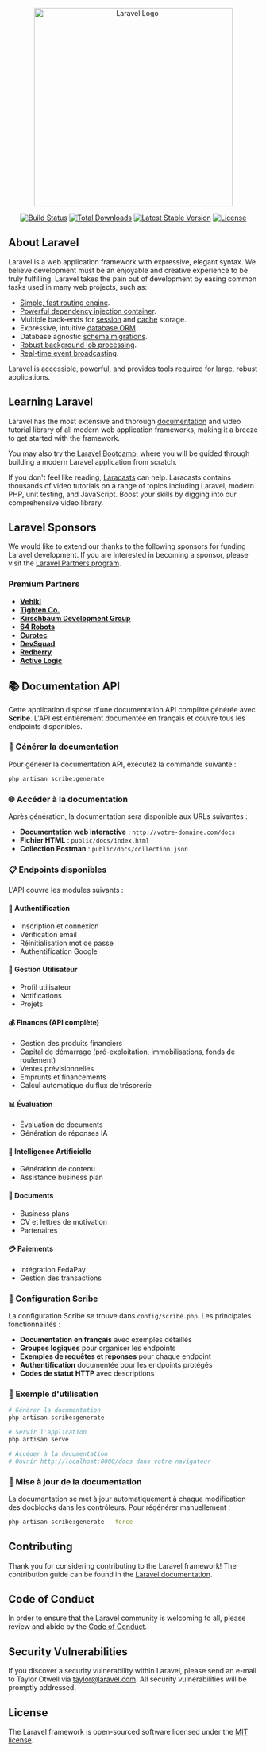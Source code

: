 <p align="center"><a href="https://laravel.com" target="_blank"><img src="https://raw.githubusercontent.com/laravel/art/master/logo-lockup/5%20SVG/2%20CMYK/1%20Full%20Color/laravel-logolockup-cmyk-red.svg" width="400" alt="Laravel Logo"></a></p>

<p align="center">
<a href="https://github.com/laravel/framework/actions"><img src="https://github.com/laravel/framework/workflows/tests/badge.svg" alt="Build Status"></a>
<a href="https://packagist.org/packages/laravel/framework"><img src="https://img.shields.io/packagist/dt/laravel/framework" alt="Total Downloads"></a>
<a href="https://packagist.org/packages/laravel/framework"><img src="https://img.shields.io/packagist/v/laravel/framework" alt="Latest Stable Version"></a>
<a href="https://packagist.org/packages/laravel/framework"><img src="https://img.shields.io/packagist/l/laravel/framework" alt="License"></a>
</p>

## About Laravel

Laravel is a web application framework with expressive, elegant syntax. We believe development must be an enjoyable and creative experience to be truly fulfilling. Laravel takes the pain out of development by easing common tasks used in many web projects, such as:

- [Simple, fast routing engine](https://laravel.com/docs/routing).
- [Powerful dependency injection container](https://laravel.com/docs/container).
- Multiple back-ends for [session](https://laravel.com/docs/session) and [cache](https://laravel.com/docs/cache) storage.
- Expressive, intuitive [database ORM](https://laravel.com/docs/eloquent).
- Database agnostic [schema migrations](https://laravel.com/docs/migrations).
- [Robust background job processing](https://laravel.com/docs/queues).
- [Real-time event broadcasting](https://laravel.com/docs/broadcasting).

Laravel is accessible, powerful, and provides tools required for large, robust applications.

## Learning Laravel

Laravel has the most extensive and thorough [documentation](https://laravel.com/docs) and video tutorial library of all modern web application frameworks, making it a breeze to get started with the framework.

You may also try the [Laravel Bootcamp](https://bootcamp.laravel.com), where you will be guided through building a modern Laravel application from scratch.

If you don't feel like reading, [Laracasts](https://laracasts.com) can help. Laracasts contains thousands of video tutorials on a range of topics including Laravel, modern PHP, unit testing, and JavaScript. Boost your skills by digging into our comprehensive video library.

## Laravel Sponsors

We would like to extend our thanks to the following sponsors for funding Laravel development. If you are interested in becoming a sponsor, please visit the [Laravel Partners program](https://partners.laravel.com).

### Premium Partners

- **[Vehikl](https://vehikl.com)**
- **[Tighten Co.](https://tighten.co)**
- **[Kirschbaum Development Group](https://kirschbaumdevelopment.com)**
- **[64 Robots](https://64robots.com)**
- **[Curotec](https://www.curotec.com/services/technologies/laravel)**
- **[DevSquad](https://devsquad.com/hire-laravel-developers)**
- **[Redberry](https://redberry.international/laravel-development)**
- **[Active Logic](https://activelogic.com)**

## 📚 Documentation API

Cette application dispose d'une documentation API complète générée avec **Scribe**. L'API est entièrement documentée en français et couvre tous les endpoints disponibles.

### 🚀 Générer la documentation

Pour générer la documentation API, exécutez la commande suivante :

```bash
php artisan scribe:generate
```

### 🌐 Accéder à la documentation

Après génération, la documentation sera disponible aux URLs suivantes :

- **Documentation web interactive** : `http://votre-domaine.com/docs`
- **Fichier HTML** : `public/docs/index.html`
- **Collection Postman** : `public/docs/collection.json`

### 📋 Endpoints disponibles

L'API couvre les modules suivants :

#### 🔐 **Authentification**
- Inscription et connexion
- Vérification email
- Réinitialisation mot de passe
- Authentification Google

#### 👤 **Gestion Utilisateur**
- Profil utilisateur
- Notifications
- Projets

#### 💰 **Finances** (API complète)
- Gestion des produits financiers
- Capital de démarrage (pré-exploitation, immobilisations, fonds de roulement)
- Ventes prévisionnelles
- Emprunts et financements
- Calcul automatique du flux de trésorerie

#### 📊 **Évaluation**
- Évaluation de documents
- Génération de réponses IA

#### 🤖 **Intelligence Artificielle**
- Génération de contenu
- Assistance business plan

#### 📄 **Documents**
- Business plans
- CV et lettres de motivation
- Partenaires

#### 💳 **Paiements**
- Intégration FedaPay
- Gestion des transactions

### 🔧 Configuration Scribe

La configuration Scribe se trouve dans `config/scribe.php`. Les principales fonctionnalités :

- **Documentation en français** avec exemples détaillés
- **Groupes logiques** pour organiser les endpoints
- **Exemples de requêtes et réponses** pour chaque endpoint
- **Authentification** documentée pour les endpoints protégés
- **Codes de statut HTTP** avec descriptions

### 📝 Exemple d'utilisation

```bash
# Générer la documentation
php artisan scribe:generate

# Servir l'application
php artisan serve

# Accéder à la documentation
# Ouvrir http://localhost:8000/docs dans votre navigateur
```

### 🔄 Mise à jour de la documentation

La documentation se met à jour automatiquement à chaque modification des docblocks dans les contrôleurs. Pour régénérer manuellement :

```bash
php artisan scribe:generate --force
```

## Contributing

Thank you for considering contributing to the Laravel framework! The contribution guide can be found in the [Laravel documentation](https://laravel.com/docs/contributions).

## Code of Conduct

In order to ensure that the Laravel community is welcoming to all, please review and abide by the [Code of Conduct](https://laravel.com/docs/contributions#code-of-conduct).

## Security Vulnerabilities

If you discover a security vulnerability within Laravel, please send an e-mail to Taylor Otwell via [taylor@laravel.com](mailto:taylor@laravel.com). All security vulnerabilities will be promptly addressed.

## License

The Laravel framework is open-sourced software licensed under the [MIT license](https://opensource.org/licenses/MIT).
